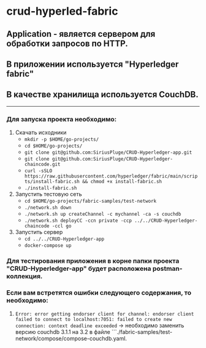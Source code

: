 # crud-hyperled-fabric 
## Application - является сервером для обработки запросов по HTTP.
## В приложении используется "Hyperledger fabric"
## В качестве хранилища используется CouchDB.
_________________

### Для запуска проекта необходимо:

1) Скачать исходники    
    - ```mkdir -p $HOME/go-projects/```
    - ```cd $HOME/go-projects/```
    - ```git clone git@github.com:SiriusPluge/CRUD-Hyperledger-app.git```
    - ```git clone git@github.com:SiriusPluge/CRUD-Hyperledger-chaincode.git```
    - ```curl -sSLO https://raw.githubusercontent.com/hyperledger/fabric/main/scripts/install-fabric.sh && chmod +x install-fabric.sh```
    - ```./install-fabric.sh```
2) Запустить тестовую сеть
    - ```cd $HOME/go-projects/fabric-samples/test-network```
    - ```./network.sh down```
    - ```./network.sh up createChannel -c mychannel -ca -s couchdb```
    - ```./network.sh deployCC -ccn private -ccp ../../CRUD-Hyperledger-chaincode -ccl go```
3) Запустить сервер
    - ```cd ../../CRUD-Hyperledger-app```
    - ```docker-compose up```

### Для тестирования приложения в корне папки проекта "CRUD-Hyperledger-app" будет расположена postman-коллекция.

### Если вам встретятся ошибки следующего содержания, то необходимо:
1) ```Error: error getting endorser client for channel: endorser client failed to connect to localhost:7051: failed to create new connection: context deadline exceeded``` -> необходимо заменить версию couchdb 3.1.1 на 3.2 в файле ```./fabric-samples/test-network/compose/compose-couchdb.yaml.
